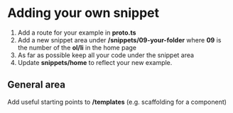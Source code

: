 # Adding your own snippet
1. Add a route for your example in **proto.ts**
2. Add a new snippet area under **/snippets/09-your-folder** where **09** is the number of the **ol/li** in the home page
3. As far as possible keep all your code under the snippet area
4. Update **snippets/home** to reflect your new example.


## General area
Add useful starting points to **/templates** (e.g. scaffolding for a component)
